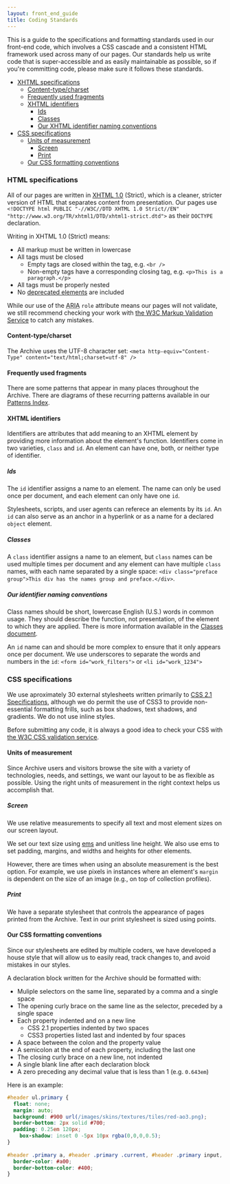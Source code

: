 ```yaml
---
layout: front_end_guide
title: Coding Standards
---
```

This is a guide to the specifications and formatting standards used in our front-end code, which involves a CSS cascade and a consistent HTML framework used across many of our pages. Our standards help us write code that is super-accessible and as easily maintainable as possible, so if you're committing code, please make sure it follows these standards.

* [XHTML specifications](#xhtml-specifications)
    * [Content-type/charset](#xhtml-specifications-content-type-charset)
    * [Frequently used fragments](#xhtml-specifications-frequently-used-fragments)
    * [XHTML identifiers](#xhtml-specifications-xhtml-identifiers)
        * [Ids](#xhtml-specifications-xhtml-identifiers-ids)
        * [Classes](#xhtml-specifications-xhtml-identifiers-classes)
        * [Our XHTML identifier naming conventions](#xhtml-specifications-xhtml-identifiers-naming-conventions)
* [CSS specifications](#css-specifications)
    * [Units of measurement](#css-specifications-units-of-measurement)
        * [Screen](#css-specifications-units-of-measurement-screen)
        * [Print](#css-specifications-units-of-measurement-pring)
    * [Our CSS formatting conventions](#css-specifications-formatting-conventions)

<h3 id="xhtml-specifications">HTML specifications</h3>

All of our pages are written in [XHTML 1.0](http://www.w3.org/TR/xhtml1/) (Strict), which is a cleaner, stricter version of HTML that separates content from presentation. Our pages use `<!DOCTYPE html PUBLIC "-//W3C//DTD XHTML 1.0 Strict//EN" "http://www.w3.org/TR/xhtml1/DTD/xhtml1-strict.dtd">` as their `DOCTYPE` declaration.

Writing in XHTML 1.0 (Strict) means:

* All markup must be written in lowercase
* All tags must be closed
  * Empty tags are closed within the tag, e.g. `<br />`
  * Non-empty tags have a corresponding closing tag, e.g. `<p>This is a paragraph.</p>`
* All tags must be properly nested
* No [deprecated elements](http://webdesign.about.com/od/htmltags/a/bltags_deprctag.htm) are included

While our use of the <abbr title="Accessible Rich Internet Applications">ARIA</abbr> `role` attribute means our pages will not validate, we still recommend checking your work with [the W3C Markup Validation Service](http://validator.w3.org") to catch any mistakes.

<h4 id="xhtml-specifications-content-type-charset">Content-type/charset</h4>

The Archive uses the UTF-8 character set: `<meta http-equiv="Content-Type" content="text/html;charset=utf-8" />`

<h4 id="xhtml-specifications-frequently-used-fragments">Frequently used fragments</h4>

There are some patterns that appear in many places throughout the Archive. There are diagrams of these recurring patterns available in our [Patterns Index](patterns).

<h4 id="xhtml-specifications-xhtml-identifiers">XHTML identifiers</h4>

Identifiers are attributes that add meaning to an XHTML element by providing more information about the element's function. Identifiers come in two varieties, `class` and `id`. An element can have one, both, or neither type of identifier.

<h5 id="xhtml-specifications-xhtml-identifiers-ids">Ids</h5>

The `id` identifier assigns a name to an element. The name can only be used once per document, and each element can only have one `id`.

Stylesheets, scripts, and user agents can referece an elements by its `id`. An `id` can also serve as an anchor in a hyperlink or as a name for a declared `object` element.

<h5 id="xhtml-specifications-xhtml-identifiers-classes">Classes</h5>

A `class` identifier assigns a name to an element, but `class` names can be used multiple times per document and any element can have multiple `class` names, with each name separated by a single space: `<div class="preface group">This div has the names group and preface.</div>`.

<h5 id="xhtml-specifications-xhtml-identifiers-naming-conventions">Our identifier naming conventions</h5>

Class names should be short, lowercase English (U.S.) words in common usage. They should describe the function, not presentation, of the element to which they are applied. There is more information available in the [Classes document](classes.html).

An `id` name can and should be more complex to ensure that it only appears once per document. We use underscores to separate the words and numbers in the `id`: `<form id="work_filters">` or `<li id="work_1234">`

<h3 id="css-specifications">CSS specifications</h3>

We use aproximately 30 external stylesheets written primarily to [CSS 2.1 Specifications](http://www.w3.org/TR/CSS2/), although we do permit the use of CSS3 to provide non-essential formatting frills, such as box shadows, text shadows, and gradients. We do not use inline styles.

Before submitting any code, it is always a good idea to check your CSS with [the W3C CSS validation service](http://jigsaw.w3.org/css-validator/).

<h4 id="css-specifications-units-of-measurement">Units of measurement</h4>

Since Archive users and visitors browse the site with a variety of technologies, needs, and settings, we want our layout to be as flexible as possible. Using the right units of measurement in the right context helps us accomplish that.

<h5 id="css-specifications-units-of-measurement-screen">Screen</h5>

We use relative measurements to specify all text and most element sizes on our screen layout.

We set our text size using [ems](em-scale.html) and unitless line height. We also use ems to set padding, margins, and widths and heights for other elements.

However, there are times when using an absolute measurement is the best option. For example, we use pixels in instances where an element's `margin` is dependent on the size of an image (e.g., on top of collection profiles).

<h5 id="css-specifications-units-of-measurement-print">Print</h5>

We have a separate stylesheet that controls the appearance of pages printed from the Archive. Text in our print stylesheet is sized using points.

<h4 id="css-specifications-formatting-conventions">Our CSS formatting conventions</h4>

Since our stylesheets are edited by multiple coders, we have developed a house style that will allow us to easily read, track changes to, and avoid mistakes in our styles.

A declaration block written for the Archive should be formatted with:

* Muliple selectors on the same line, separated by a comma and a single space
* The opening curly brace on the same line as the selector, preceded by a single space
* Each property indented and on a new line  
  * CSS 2.1 properties indented by two spaces
  * CSS3 properties listed last and indented by four spaces
* A space between the colon and the property value
* A semicolon at the end of each property, including the last one
* The closing curly brace on a new line, not indented
* A single blank line after each declaration block
* A zero preceding any decimal value that is less than 1 (e.g. `0.643em`)

Here is an example:

```css
#header ul.primary {
  float: none;
  margin: auto;
  background: #900 url(/images/skins/textures/tiles/red-ao3.png);
  border-bottom: 2px solid #700;
  padding: 0.25em 120px;
    box-shadow: inset 0 -5px 10px rgba(0,0,0,0.5);
}
    
#header .primary a, #header .primary .current, #header .primary input, #header .search input {
  border-color: #a00;
  border-bottom-color: #400;
}
```
